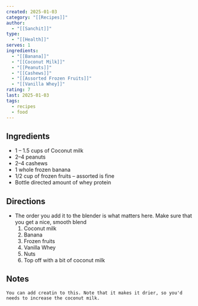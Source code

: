 ```yaml
---
created: 2025-01-03
category: "[[Recipes]]"
author:
  - "[[Sanchit]]"
type:
  - "[[Health]]"
serves: 1
ingredients:
  - "[[Banana]]"
  - "[[Coconut Milk]]"
  - "[[Peanuts]]"
  - "[[Cashews]]"
  - "[[Assorted Frozen Fruits]]"
  - "[[Vanilla Whey]]"
rating: 7
last: 2025-01-03
tags:
  - recipes
  - food
---
```

## Ingredients

- 1 – 1.5 cups of Coconut milk
- 2–4 peanuts
- 2–4 cashews
- 1 whole frozen banana
- 1/2 cup of frozen fruits – assorted is fine
- Bottle directed amount of whey protein

## Directions

- The order you add it to the blender is what matters here. Make sure that you get a nice, smooth blend
	1. Coconut milk
	2. Banana
	3. Frozen fruits
	4. Vanilla Whey
	5. Nuts
	6. Top off with a bit of coconut milk

## Notes

```ad-tip
You can add creatin to this. Note that it makes it drier, so you'd needs to increase the coconut milk.
```
